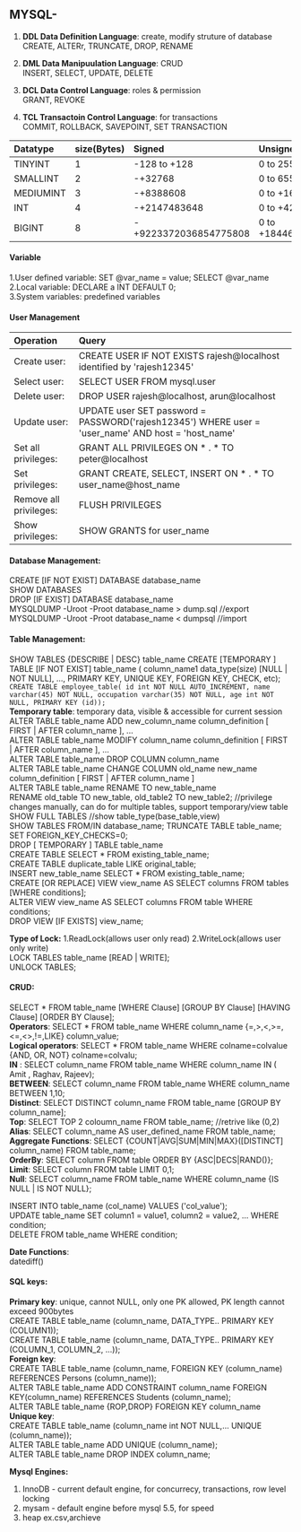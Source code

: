 ## MYSQL- 
 
1. **DDL Data Definition Language**: create, modify struture of database  
CREATE, ALTERr, TRUNCATE, DROP, RENAME  

2. **DML Data Manipuulation Language**: CRUD  
INSERT, SELECT, UPDATE, DELETE   
	
3. **DCL Data Control Language**: roles & permission  
GRANT,  REVOKE    

4. **TCL Transactoin Control Language**: for transactions  
COMMIT, ROLLBACK, SAVEPOINT, SET TRANSACTION  


| Datatype        | size(Bytes)           | Signed  | Unsigned  |
|:------------- |:-------------|:-----|:-----|
| TINYINT      | 1 | -128 to +128 |0 to 255 |
| SMALLINT      | 2      | -+32768 | 0 to 65535 |
| MEDIUMINT | 3      | -+8388608 | 0 to +16777215 |
| INT      | 4 | -+2147483648 | 0 to +4294967295 |
| BIGINT      | 8 | -+9223372036854775808 | 0 to +18446744073709551615 |

#### Variable  
1.User defined variable: SET @var_name = value;  SELECT @var_name  
2.Local variable: DECLARE a INT DEFAULT 0;   
3.System variables: predefined variables

#### User Management 


| Operation | Query |
|:------------- |:-------------|
|Create user:| CREATE USER IF NOT EXISTS rajesh@localhost identified by 'rajesh12345'  |
|Select user:|  SELECT USER FROM mysql.user | 
|Delete user:| DROP USER rajesh@localhost, arun@localhost | 
|Update user:| UPDATE user SET password = PASSWORD('rajesh12345') WHERE user = 'user_name' AND host = 'host_name' | 
|Set all privileges:| GRANT ALL PRIVILEGES ON * . * TO peter@localhost | 
|Set privileges:| GRANT CREATE, SELECT, INSERT ON * . * TO user_name@host_name | 
|Remove all privileges:| FLUSH PRIVILEGES | 
|Show privileges:| SHOW GRANTS for user_name |  
   
#### Database Management:  
CREATE [IF NOT EXIST] DATABASE database_name  
SHOW DATABASES  
DROP [IF EXIST] DATABASE database_name  
MYSQLDUMP -Uroot -Proot database_name > dump.sql  //export   
MYSQLDUMP -Uroot -Proot database_name < dumpsql   //import  

#### Table Management:
SHOW TABLES
{DESCRIBE | DESC} table_name
CREATE [TEMPORARY ] TABLE [IF NOT EXIST] table_name ( column_name1 data_type(size) [NULL | NOT NULL], ..., PRIMARY KEY, UNIQUE KEY, FOREIGN KEY, CHECK, etc);   
``` CREATE TABLE employee_table( id int NOT NULL AUTO_INCREMENT, name varchar(45) NOT NULL, occupation varchar(35) NOT NULL, age int NOT NULL, PRIMARY KEY (id));  ```  
**Temporary table**: temporary data, visible & accessible for current session  
ALTER TABLE table_name ADD new_column_name column_definition [ FIRST | AFTER column_name ], ...      
ALTER TABLE table_name MODIFY column_name column_definition [ FIRST | AFTER column_name ], ...  
ALTER TABLE table_name DROP COLUMN column_name    
ALTER TABLE table_name CHANGE COLUMN old_name new_name column_definition [ FIRST | AFTER column_name ]    
ALTER TABLE table_name RENAME TO new_table_name  
RENAME old_table TO new_table, old_table2 TO new_table2;  //privilege changes manually, can do for multiple tables, support temporary/view table  
SHOW FULL TABLES //show table_type(base_table,view)  
SHOW TABLES FROM/IN database_name;
TRUNCATE TABLE table_name; SET FOREIGN_KEY_CHECKS=0;  
DROP [ TEMPORARY ] TABLE table_name  
CREATE TABLE SELECT * FROM existing_table_name;  
CREATE TABLE duplicate_table LIKE original_table;  
INSERT new_table_name SELECT * FROM existing_table_name;  
CREATE [OR REPLACE] VIEW view_name AS SELECT columns FROM tables [WHERE conditions];    
ALTER VIEW view_name AS SELECT columns FROM table WHERE conditions;    
DROP VIEW [IF EXISTS] view_name;  

**Type of Lock:** 1.ReadLock(allows user only read) 2.WriteLock(allows user only write)  
LOCK TABLES table_name [READ | WRITE];   
UNLOCK TABLES;  

#### CRUD:  
SELECT * FROM table_name [WHERE Clause] [GROUP BY Clause] [HAVING Clause] [ORDER BY Clause];    
**Operators**: SELECT * FROM table_name WHERE column_name {=,>,<,>=,<=,<>,!=,LIKE} column_value;  
**Logical operators**: SELECT * FROM table_name WHERE colname=colvalue {AND, OR, NOT} colname=colvalu;  
**IN** : SELECT column_name FROM table_name WHERE column_name IN ( Amit , Raghav, Rajeev);  
**BETWEEN**: SELECT column_name FROM table_name WHERE column_name BETWEEN 1,10;  
**Distinct**: SELECT DISTINCT column_name FROM table_name [GROUP BY column_name];  
**Top**: SELECT TOP 2 coloumn_name FROM table_name;   //retrive like (0,2)    
**Alias**: SELECT column_name AS user_defined_name FROM table_name;  
**Aggregate Functions**: SELECT {COUNT|AVG|SUM|MIN|MAX}([DISTINCT] column_name) FROM table_name;  
**OrderBy**: SELECT column FROM table ORDER BY {ASC|DECS|RAND()};  
**Limit**: SELECT column FROM table LIMIT 0,1;  
**Null**: SELECT column_name FROM table_name WHERE column_name {IS NULL | IS NOT NULL};  

INSERT INTO table_name (col_name) VALUES ('col_value');  
UPDATE table_name SET column1 = value1, column2 = value2, ... WHERE condition;  
DELETE FROM table_name WHERE condition;  





**Date Functions**:  
datediff()  

#### SQL keys:  
**Primary key**: unique, cannot NULL, only one PK allowed, PK length cannot exceed 900bytes   
CREATE TABLE table_name (column_name, DATA_TYPE.. PRIMARY KEY (COLUMN1));  
CREATE TABLE table_name (column_name, DATA_TYPE.. PRIMARY KEY (COLUMN_1, COLUMN_2, ...));  
**Foreign key**:  
CREATE TABLE table_name (column_name, FOREIGN KEY (column_name) REFERENCES Persons (column_name));  
ALTER TABLE table_name ADD CONSTRAINT column_name FOREIGN KEY(column_name) REFERENCES Students (column_name);    
ALTER TABLE table_name {ROP,DROP} FOREIGN KEY column_name     
**Unique key**:  
CREATE TABLE table_name (column_name int NOT NULL,... UNIQUE (column_name));   
ALTER TABLE table_name ADD UNIQUE (column_name);  
ALTER TABLE table_name DROP INDEX column_name;   




**Mysql Engines:**  
1. InnoDB - current default engine, for concurrecy, transactions, row level locking  
2. mysam  - default engine before mysql 5.5, for speed  
3. heap ex.csv,archieve  
	
